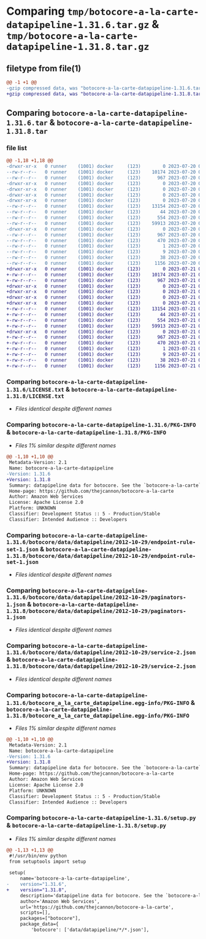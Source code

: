 # Comparing `tmp/botocore-a-la-carte-datapipeline-1.31.6.tar.gz` & `tmp/botocore-a-la-carte-datapipeline-1.31.8.tar.gz`

## filetype from file(1)

```diff
@@ -1 +1 @@
-gzip compressed data, was "botocore-a-la-carte-datapipeline-1.31.6.tar", last modified: Thu Jul 20 01:20:13 2023, max compression
+gzip compressed data, was "botocore-a-la-carte-datapipeline-1.31.8.tar", last modified: Fri Jul 21 01:21:22 2023, max compression
```

## Comparing `botocore-a-la-carte-datapipeline-1.31.6.tar` & `botocore-a-la-carte-datapipeline-1.31.8.tar`

### file list

```diff
@@ -1,18 +1,18 @@
-drwxr-xr-x   0 runner    (1001) docker     (123)        0 2023-07-20 01:20:13.514624 botocore-a-la-carte-datapipeline-1.31.6/
--rw-r--r--   0 runner    (1001) docker     (123)    10174 2023-07-20 01:20:13.000000 botocore-a-la-carte-datapipeline-1.31.6/LICENSE.txt
--rw-r--r--   0 runner    (1001) docker     (123)      967 2023-07-20 01:20:13.514624 botocore-a-la-carte-datapipeline-1.31.6/PKG-INFO
-drwxr-xr-x   0 runner    (1001) docker     (123)        0 2023-07-20 01:20:13.510624 botocore-a-la-carte-datapipeline-1.31.6/botocore/
-drwxr-xr-x   0 runner    (1001) docker     (123)        0 2023-07-20 01:20:13.510624 botocore-a-la-carte-datapipeline-1.31.6/botocore/data/
-drwxr-xr-x   0 runner    (1001) docker     (123)        0 2023-07-20 01:20:13.510624 botocore-a-la-carte-datapipeline-1.31.6/botocore/data/datapipeline/
-drwxr-xr-x   0 runner    (1001) docker     (123)        0 2023-07-20 01:20:13.514624 botocore-a-la-carte-datapipeline-1.31.6/botocore/data/datapipeline/2012-10-29/
--rw-r--r--   0 runner    (1001) docker     (123)    13154 2023-07-20 01:19:55.000000 botocore-a-la-carte-datapipeline-1.31.6/botocore/data/datapipeline/2012-10-29/endpoint-rule-set-1.json
--rw-r--r--   0 runner    (1001) docker     (123)       44 2023-07-20 01:19:55.000000 botocore-a-la-carte-datapipeline-1.31.6/botocore/data/datapipeline/2012-10-29/examples-1.json
--rw-r--r--   0 runner    (1001) docker     (123)      554 2023-07-20 01:19:55.000000 botocore-a-la-carte-datapipeline-1.31.6/botocore/data/datapipeline/2012-10-29/paginators-1.json
--rw-r--r--   0 runner    (1001) docker     (123)    59913 2023-07-20 01:19:55.000000 botocore-a-la-carte-datapipeline-1.31.6/botocore/data/datapipeline/2012-10-29/service-2.json
-drwxr-xr-x   0 runner    (1001) docker     (123)        0 2023-07-20 01:20:13.514624 botocore-a-la-carte-datapipeline-1.31.6/botocore_a_la_carte_datapipeline.egg-info/
--rw-r--r--   0 runner    (1001) docker     (123)      967 2023-07-20 01:20:13.000000 botocore-a-la-carte-datapipeline-1.31.6/botocore_a_la_carte_datapipeline.egg-info/PKG-INFO
--rw-r--r--   0 runner    (1001) docker     (123)      470 2023-07-20 01:20:13.000000 botocore-a-la-carte-datapipeline-1.31.6/botocore_a_la_carte_datapipeline.egg-info/SOURCES.txt
--rw-r--r--   0 runner    (1001) docker     (123)        1 2023-07-20 01:20:13.000000 botocore-a-la-carte-datapipeline-1.31.6/botocore_a_la_carte_datapipeline.egg-info/dependency_links.txt
--rw-r--r--   0 runner    (1001) docker     (123)        9 2023-07-20 01:20:13.000000 botocore-a-la-carte-datapipeline-1.31.6/botocore_a_la_carte_datapipeline.egg-info/top_level.txt
--rw-r--r--   0 runner    (1001) docker     (123)       38 2023-07-20 01:20:13.514624 botocore-a-la-carte-datapipeline-1.31.6/setup.cfg
--rw-r--r--   0 runner    (1001) docker     (123)     1156 2023-07-20 01:20:13.000000 botocore-a-la-carte-datapipeline-1.31.6/setup.py
+drwxr-xr-x   0 runner    (1001) docker     (123)        0 2023-07-21 01:21:22.290945 botocore-a-la-carte-datapipeline-1.31.8/
+-rw-r--r--   0 runner    (1001) docker     (123)    10174 2023-07-21 01:21:22.000000 botocore-a-la-carte-datapipeline-1.31.8/LICENSE.txt
+-rw-r--r--   0 runner    (1001) docker     (123)      967 2023-07-21 01:21:22.290945 botocore-a-la-carte-datapipeline-1.31.8/PKG-INFO
+drwxr-xr-x   0 runner    (1001) docker     (123)        0 2023-07-21 01:21:22.286945 botocore-a-la-carte-datapipeline-1.31.8/botocore/
+drwxr-xr-x   0 runner    (1001) docker     (123)        0 2023-07-21 01:21:22.286945 botocore-a-la-carte-datapipeline-1.31.8/botocore/data/
+drwxr-xr-x   0 runner    (1001) docker     (123)        0 2023-07-21 01:21:22.286945 botocore-a-la-carte-datapipeline-1.31.8/botocore/data/datapipeline/
+drwxr-xr-x   0 runner    (1001) docker     (123)        0 2023-07-21 01:21:22.286945 botocore-a-la-carte-datapipeline-1.31.8/botocore/data/datapipeline/2012-10-29/
+-rw-r--r--   0 runner    (1001) docker     (123)    13154 2023-07-21 01:21:06.000000 botocore-a-la-carte-datapipeline-1.31.8/botocore/data/datapipeline/2012-10-29/endpoint-rule-set-1.json
+-rw-r--r--   0 runner    (1001) docker     (123)       44 2023-07-21 01:21:06.000000 botocore-a-la-carte-datapipeline-1.31.8/botocore/data/datapipeline/2012-10-29/examples-1.json
+-rw-r--r--   0 runner    (1001) docker     (123)      554 2023-07-21 01:21:06.000000 botocore-a-la-carte-datapipeline-1.31.8/botocore/data/datapipeline/2012-10-29/paginators-1.json
+-rw-r--r--   0 runner    (1001) docker     (123)    59913 2023-07-21 01:21:06.000000 botocore-a-la-carte-datapipeline-1.31.8/botocore/data/datapipeline/2012-10-29/service-2.json
+drwxr-xr-x   0 runner    (1001) docker     (123)        0 2023-07-21 01:21:22.290945 botocore-a-la-carte-datapipeline-1.31.8/botocore_a_la_carte_datapipeline.egg-info/
+-rw-r--r--   0 runner    (1001) docker     (123)      967 2023-07-21 01:21:22.000000 botocore-a-la-carte-datapipeline-1.31.8/botocore_a_la_carte_datapipeline.egg-info/PKG-INFO
+-rw-r--r--   0 runner    (1001) docker     (123)      470 2023-07-21 01:21:22.000000 botocore-a-la-carte-datapipeline-1.31.8/botocore_a_la_carte_datapipeline.egg-info/SOURCES.txt
+-rw-r--r--   0 runner    (1001) docker     (123)        1 2023-07-21 01:21:22.000000 botocore-a-la-carte-datapipeline-1.31.8/botocore_a_la_carte_datapipeline.egg-info/dependency_links.txt
+-rw-r--r--   0 runner    (1001) docker     (123)        9 2023-07-21 01:21:22.000000 botocore-a-la-carte-datapipeline-1.31.8/botocore_a_la_carte_datapipeline.egg-info/top_level.txt
+-rw-r--r--   0 runner    (1001) docker     (123)       38 2023-07-21 01:21:22.290945 botocore-a-la-carte-datapipeline-1.31.8/setup.cfg
+-rw-r--r--   0 runner    (1001) docker     (123)     1156 2023-07-21 01:21:22.000000 botocore-a-la-carte-datapipeline-1.31.8/setup.py
```

### Comparing `botocore-a-la-carte-datapipeline-1.31.6/LICENSE.txt` & `botocore-a-la-carte-datapipeline-1.31.8/LICENSE.txt`

 * *Files identical despite different names*

### Comparing `botocore-a-la-carte-datapipeline-1.31.6/PKG-INFO` & `botocore-a-la-carte-datapipeline-1.31.8/PKG-INFO`

 * *Files 1% similar despite different names*

```diff
@@ -1,10 +1,10 @@
 Metadata-Version: 2.1
 Name: botocore-a-la-carte-datapipeline
-Version: 1.31.6
+Version: 1.31.8
 Summary: datapipeline data for botocore. See the `botocore-a-la-carte` package for more info.
 Home-page: https://github.com/thejcannon/botocore-a-la-carte
 Author: Amazon Web Services
 License: Apache License 2.0
 Platform: UNKNOWN
 Classifier: Development Status :: 5 - Production/Stable
 Classifier: Intended Audience :: Developers
```

### Comparing `botocore-a-la-carte-datapipeline-1.31.6/botocore/data/datapipeline/2012-10-29/endpoint-rule-set-1.json` & `botocore-a-la-carte-datapipeline-1.31.8/botocore/data/datapipeline/2012-10-29/endpoint-rule-set-1.json`

 * *Files identical despite different names*

### Comparing `botocore-a-la-carte-datapipeline-1.31.6/botocore/data/datapipeline/2012-10-29/paginators-1.json` & `botocore-a-la-carte-datapipeline-1.31.8/botocore/data/datapipeline/2012-10-29/paginators-1.json`

 * *Files identical despite different names*

### Comparing `botocore-a-la-carte-datapipeline-1.31.6/botocore/data/datapipeline/2012-10-29/service-2.json` & `botocore-a-la-carte-datapipeline-1.31.8/botocore/data/datapipeline/2012-10-29/service-2.json`

 * *Files identical despite different names*

### Comparing `botocore-a-la-carte-datapipeline-1.31.6/botocore_a_la_carte_datapipeline.egg-info/PKG-INFO` & `botocore-a-la-carte-datapipeline-1.31.8/botocore_a_la_carte_datapipeline.egg-info/PKG-INFO`

 * *Files 1% similar despite different names*

```diff
@@ -1,10 +1,10 @@
 Metadata-Version: 2.1
 Name: botocore-a-la-carte-datapipeline
-Version: 1.31.6
+Version: 1.31.8
 Summary: datapipeline data for botocore. See the `botocore-a-la-carte` package for more info.
 Home-page: https://github.com/thejcannon/botocore-a-la-carte
 Author: Amazon Web Services
 License: Apache License 2.0
 Platform: UNKNOWN
 Classifier: Development Status :: 5 - Production/Stable
 Classifier: Intended Audience :: Developers
```

### Comparing `botocore-a-la-carte-datapipeline-1.31.6/setup.py` & `botocore-a-la-carte-datapipeline-1.31.8/setup.py`

 * *Files 1% similar despite different names*

```diff
@@ -1,13 +1,13 @@
 #!/usr/bin/env python
 from setuptools import setup
 
 setup(
     name='botocore-a-la-carte-datapipeline',
-    version="1.31.6",
+    version="1.31.8",
     description='datapipeline data for botocore. See the `botocore-a-la-carte` package for more info.',
     author='Amazon Web Services',
     url='https://github.com/thejcannon/botocore-a-la-carte',
     scripts=[],
     packages=["botocore"],
     package_data={
         'botocore': ['data/datapipeline/*/*.json'],
```

